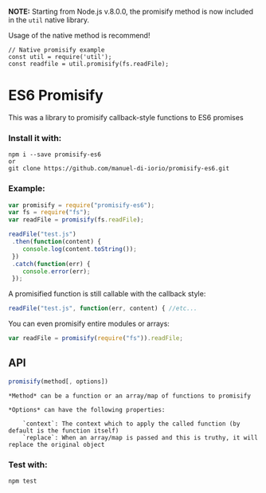 **NOTE:** Starting from Node.js v.8.0.0, the promisify method is now included in the `util` native library.

Usage of the native method is recommend!

```
// Native promisify example
const util = require('util');
const readfile = util.promisify(fs.readFile);
```

# ES6 Promisify
This was a library to promisify callback-style functions to ES6 promises

### Install it with:
  
    npm i --save promisify-es6
    or
    git clone https://github.com/manuel-di-iorio/promisify-es6.git
    
### Example:

```javascript
var promisify = require("promisify-es6");
var fs = require("fs");
var readFile = promisify(fs.readFile);

readFile("test.js")
 .then(function(content) {
    console.log(content.toString());
 })
 .catch(function(err) {
    console.error(err);
 });
```

A promisified function is still callable with the callback style:

```javascript
readFile("test.js", function(err, content) { //etc...
```

You can even promisify entire modules or arrays:

```javascript
var readFile = promisify(require("fs")).readFile;
```

## API

```javascript
promisify(method[, options])
```
    *Method* can be a function or an array/map of functions to promisify
    
    *Options* can have the following properties:
    
        `context`: The context which to apply the called function (by default is the function itself)
        `replace`: When an array/map is passed and this is truthy, it will replace the original object 
    
### Test with:

    npm test
